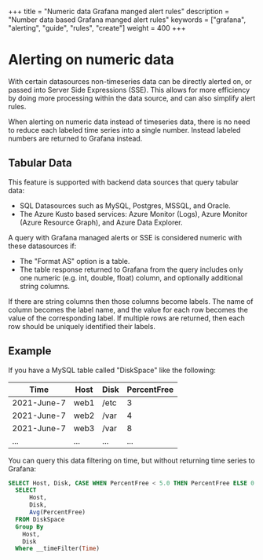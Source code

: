 +++
title = "Numeric data Grafana manged alert rules"
description = "Number data based Grafana manged alert rules"
keywords = ["grafana", "alerting", "guide", "rules", "create"]
weight = 400
+++

# Alerting on numeric data

With certain datasources non-timeseries data can be directly alerted on, or passed into Server Side Expressions (SSE). This allows for more efficiency by doing more processing within the data source, and can also simplify alert rules.

When alerting on numeric data instead of timeseries data, there is no need to reduce each labeled time series into a single number. Instead labeled numbers are returned to Grafana instead.

## Tabular Data

This feature is supported with backend data sources that query tabular data:
 - SQL Datasources such as MySQL, Postgres, MSSQL, and Oracle.
 - The Azure Kusto based services: Azure Monitor (Logs), Azure Monitor (Azure Resource Graph), and Azure Data Explorer.

A query with Grafana managed alerts or SSE is considered numeric with these datasources if:
 - The "Format AS" option is a table.
 - The table response returned to Grafana from the query includes only one numeric (e.g. int, double, float) column, and optionally additional string columns.

If there are string columns then those columns become labels. The name of column becomes the label name, and the value for each row becomes the value of the corresponding label. If multiple rows are returned, then each row should be uniquely identified their labels.

## Example

If you have a MySQL table called "DiskSpace" like the following:

| Time        | Host | Disk | PercentFree
| ----------- | ---  | -----| --------
| 2021-June-7 | web1 | /etc | 3
| 2021-June-7 | web2 | /var | 4
| 2021-June-7 | web3 | /var | 8
| ...         | ...  | ...  | ...

You can query this data filtering on time, but without returning time series to Grafana:

```sql
SELECT Host, Disk, CASE WHEN PercentFree < 5.0 THEN PercentFree ELSE 0 END FROM (
  SELECT 
      Host, 
      Disk, 
      Avg(PercentFree) 
  FROM DiskSpace
  Group By 
    Host, 
    Disk
  Where __timeFilter(Time)
```